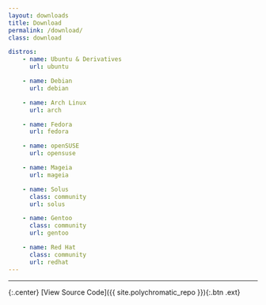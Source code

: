 ```yaml
---
layout: downloads
title: Download
permalink: /download/
class: download

distros:
    - name: Ubuntu & Derivatives
      url: ubuntu

    - name: Debian
      url: debian

    - name: Arch Linux
      url: arch

    - name: Fedora
      url: fedora

    - name: openSUSE
      url: opensuse

    - name: Mageia
      url: mageia

    - name: Solus
      class: community
      url: solus

    - name: Gentoo
      class: community
      url: gentoo

    - name: Red Hat
      class: community
      url: redhat
---
```


---

{:.center}
[View Source Code]({{ site.polychromatic_repo }}){:.btn .ext}


